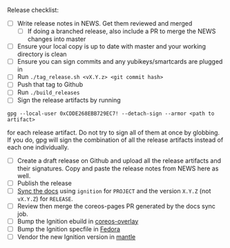 Release checklist:
 - [ ] Write release notes in NEWS. Get them reviewed and merged
     - [ ] If doing a branched release, also include a PR to merge the NEWS changes into master
 - [ ] Ensure your local copy is up to date with master and your working directory is clean
 - [ ] Ensure you can sign commits and any yubikeys/smartcards are plugged in
 - [ ] Run `./tag_release.sh <vX.Y.z> <git commit hash>`
 - [ ] Push that tag to Github
 - [ ] Run `./build_releases`
 - [ ] Sign the release artifacts by running
```
gpg --local-user 0xCDDE268EBB729EC7! --detach-sign --armor <path to artifact>
```
for each release artifact. Do not try to sign all of them at once by globbing. If you do, gpg will sign the combination of all the release artifacts instead of each one individually.
 - [ ] Create a draft release on Github and upload all the release artifacts and their signatures. Copy and paste the release notes from NEWS here as well.
 - [ ] Publish the release
 - [ ] [Sync the docs](https://jenkins.prod.coreos.systems/job/coreos.com/job/sync-docs/build) using `ignition` for `PROJECT` and the version `X.Y.Z` (not `vX.Y.Z`) for `RELEASE`.
 - [ ] Review then merge the coreos-pages PR generated by the docs sync job.
 - [ ] Bump the Ignition ebuild in [coreos-overlay](https://github.com/coreos/coreos-overlay)
 - [ ] Bump the Ignition specfile in [Fedora](https://src.fedoraproject.org/rpms/ignition)
 - [ ] Vendor the new Ignition version in [mantle](https://github.com/coreos/mantle)
